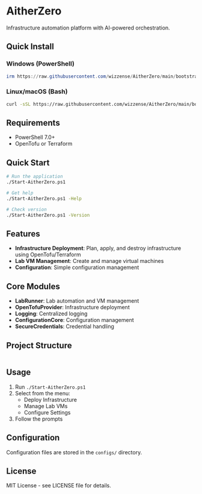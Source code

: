 # AitherZero

Infrastructure automation platform with AI-powered orchestration.

## Quick Install

### Windows (PowerShell)
```powershell
irm https://raw.githubusercontent.com/wizzense/AitherZero/main/bootstrap.ps1 | iex
```

### Linux/macOS (Bash)
```bash
curl -sSL https://raw.githubusercontent.com/wizzense/AitherZero/main/bootstrap.sh | bash
```

## Requirements

- PowerShell 7.0+
- OpenTofu or Terraform

## Quick Start

```bash
# Run the application
./Start-AitherZero.ps1

# Get help
./Start-AitherZero.ps1 -Help

# Check version
./Start-AitherZero.ps1 -Version
```

## Features

- **Infrastructure Deployment**: Plan, apply, and destroy infrastructure using OpenTofu/Terraform
- **Lab VM Management**: Create and manage virtual machines
- **Configuration**: Simple configuration management

## Core Modules

- **LabRunner**: Lab automation and VM management
- **OpenTofuProvider**: Infrastructure deployment
- **Logging**: Centralized logging
- **ConfigurationCore**: Configuration management
- **SecureCredentials**: Credential handling

## Project Structure

```
```

## Usage

1. Run `./Start-AitherZero.ps1`
2. Select from the menu:
   - Deploy Infrastructure
   - Manage Lab VMs
   - Configure Settings
3. Follow the prompts

## Configuration

Configuration files are stored in the `configs/` directory.

## License

MIT License - see LICENSE file for details.